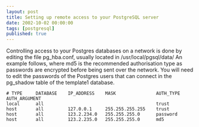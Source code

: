 ```yaml
---
layout: post
title: Setting up remote access to your PostgreSQL server
date: 2002-10-02 00:00:00
tags: [postgresql]
published: true
---
```


Controlling access to your Postgres databases on a network is done by editing the file pg_hba.conf, usually 
located in /usr/local/pgsql/data/ An example follows, where md5 is the recommended authorisation type as 
passwords are encrypted before being sent over the network. You will need to edit the passwords of the 
Postgres users that can connect in the pg_shadow table of the template1 database.

```
# TYPE     DATABASE    IP_ADDRESS    MASK               AUTH_TYPE  AUTH_ARGUMENT
local      all                                          trust
host       all         127.0.0.1     255.255.255.255    trust
host       all         123.2.234.0   255.255.255.0      password
host       all         123.2.235.0   255.255.255.0      md5
```